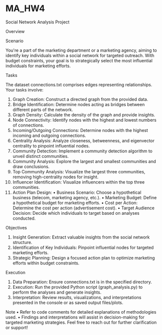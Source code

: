 # MA_HW4

Social Network Analysis Project

Overview

Scenario

You're a part of the marketing department or a marketing agency, aiming to identify key individuals within a social network for targeted outreach. With budget constraints, your goal is to strategically select the most influential individuals for marketing efforts.

Tasks

The dataset connections.txt comprises edges representing relationships. Your tasks involve:
1.	Graph Creation: Construct a directed graph from the provided data.
2.	Bridge Identification: Determine nodes acting as bridges between different parts of the network.
3.	Graph Density: Calculate the density of the graph and provide insights.
4.	Node Connectivity: Identify nodes with the highest and lowest numbers of connections.
5.	Incoming/Outgoing Connections: Determine nodes with the highest incoming and outgoing connections.
6.	Centrality Analysis: Analyze closeness, betweenness, and eigenvector centrality to pinpoint influential nodes.
7.	Community Detection: Implement a community detection algorithm to unveil distinct communities.
8.	Community Analysis: Explore the largest and smallest communities and draw conclusions.
9.	Top Community Analysis: Visualize the largest three communities, removing high-centrality nodes for insight.
10.	Influencer Identification: Visualize influencers within the top three communities.
11.	Action Plan Design:
•	Business Scenario: Choose a hypothetical business (telecom, marketing agency, etc.).
•	Marketing Budget: Define a hypothetical budget for marketing efforts.
•	Cost per Action: Determine the cost per action (advertisement cost).
•	Target Audience Decision: Decide which individuals to target based on analyses conducted.

Objectives

1.	Insight Generation: Extract valuable insights from the social network structure.
2.	Identification of Key Individuals: Pinpoint influential nodes for targeted marketing efforts.
3.	Strategic Planning: Design a focused action plan to optimize marketing efforts within budget constraints.

Execution

1.	Data Preparation: Ensure connections.txt is in the specified directory.
2.	Execution: Run the provided Python script (graph_analysis.py) to perform the analyses and generate insights.
3.	Interpretation: Review results, visualizations, and interpretations presented in the console or as saved output files/plots.

Note
•	Refer to code comments for detailed explanations of methodologies used.
•	Findings and interpretations will assist in decision-making for targeted marketing strategies.
Feel free to reach out for further clarification or support!


